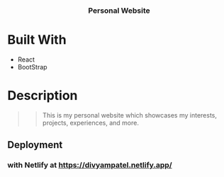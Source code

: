 <h3 align="center">Personal Website</h3>

# Built With 
* React 
* BootStrap 

# Description
>> This is my personal website which showcases my interests, projects, experiences, and more. 

## Deployment 

### with Netlify at https://divyampatel.netlify.app/
